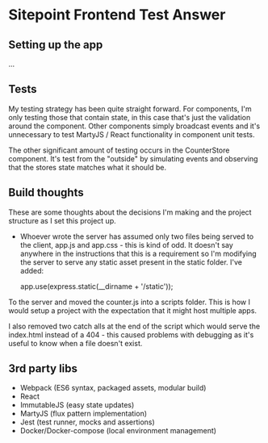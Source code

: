 # Sitepoint Frontend Test Answer

## Setting up the app

...

## Tests

My testing strategy has been quite straight forward. For components, I'm only testing those that contain state, in this case that's just the validation around the <CounterAdd/> component. Other components simply broadcast events and it's unnecessary to test MartyJS / React functionality in component unit tests. 

The other significant amount of testing occurs in the CounterStore component. It's test from the "outside" by simulating events and observing that the stores state matches what it should be.

## Build thoughts

These are some thoughts about the decisions I'm making and the project structure as I set this project up.

* Whoever wrote the server has assumed only two files being served to the client, app.js and app.css - this is kind of odd. It doesn't say anywhere in the instructions that this is a requirement so I'm modifying the server to serve any static asset present in the static folder. I've added:

    app.use(express.static(__dirname + '/static'));

To the server and moved the counter.js into a scripts folder. This is how I would setup a project with the expectation that it might host multiple apps.

I also removed two catch alls at the end of the script which would serve the index.html instead of a 404 - this caused problems with debugging as it's useful to know when a file doesn't exist.

## 3rd party libs

* Webpack (ES6 syntax, packaged assets, modular build)
* React
* ImmutableJS (easy state updates)
* MartyJS (flux pattern implementation)
* Jest (test runner, mocks and assertions)
* Docker/Docker-compose (local environment management)